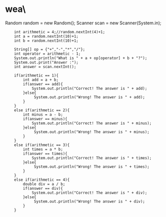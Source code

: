 # wea\
Random random = new Random();
        Scanner scan = new Scanner(System.in);
        
        int arithmetic = 4;//random.nextInt(4)+1;
        int a = random.nextInt(10)+1;
        int b = random.nextInt(10)+1;
        
        String[] op = {"+","-","*","/"};
        int operator = arithmetic - 1;
        System.out.println("What is " + a + op[operator] + b + "?");
        System.out.print("Answer :");
        int answer = scan.nextInt();
        
        if(arithmetic == 1){
            int add = a + b;
            if(answer == add){
                System.out.println("Correct! The answer is " + add);
            }else{
                 System.out.println("Wrong! The answer is " + add);
            }
        }
        else if(arithmetic == 2){
            int minus = a - b;
            if(answer == minus){
                System.out.println("Correct! The answer is " + minus);
            }else{
                 System.out.println("Wrong! The answer is " + minus);
            }
        }
        else if(arithmetic == 3){
            int times = a * b;
            if(answer == times){
                System.out.println("Correct! The answer is " + times);
            }else{
                 System.out.println("Wrong! The answer is " + times);
            }
        }
        else if(arithmetic == 4){
            double div = a / b;
            if(answer == div){
                System.out.println("Correct! The answer is " + div);
            }else{
                 System.out.println("Wrong! The answer is " + div);
            }
        }
